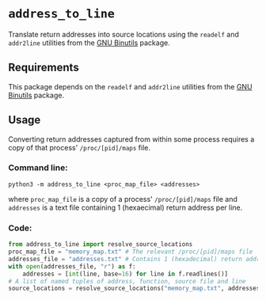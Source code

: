 # `address_to_line`

Translate return addresses into source locations using the `readelf` and `addr2line` utilities from the [GNU Binutils](https://www.gnu.org/software/binutils/) package.

## Requirements

This package depends on the `readelf` and `addr2line` utilities from the [GNU Binutils](https://www.gnu.org/software/binutils/) package.

## Usage

Converting return addresses captured from within some process requires a copy of that process' `/proc/[pid]/maps` file.

### Command line:

```commandline
python3 -m address_to_line <proc_map_file> <addresses>
```

where `proc_map_file` is a copy of a process' `/proc/[pid]/maps` file and `addresses` is a text file containing 1 (hexaecimal) return address per line.

### Code:

```python
from address_to_line import resolve_source_locations
proc_map_file = "memory_map.txt" # The relevant /proc/[pid]/maps file
addresses_file = "addresses.txt" # Contains 1 (hexadecimal) return address per line
with open(addresses_file, "r") as f:
    addresses = [int(line, base=16) for line in f.readlines()]
# A list of named tuples of address, function, source file and line
source_locations = resolve_source_locations("memory_map.txt", addresses)
```
